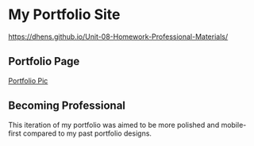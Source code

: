 # My Portfolio Site
https://dhens.github.io/Unit-08-Homework-Professional-Materials/

## Portfolio Page
[Portfolio Pic](https://i.imgur.com/rqALV5Y.png)

## Becoming Professional
This iteration of my portfolio was aimed to be more polished and mobile-first compared to my past portfolio designs.

